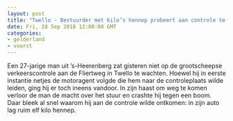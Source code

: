 ```yaml
---
layout: post
title: "Twello - Bestuurder met kilo’s hennep probeert aan controle te ontkomen en crasht tegen boom"
date: Fri, 28 Sep 2018 12:08:00 GMT
categories: 
- gelderland 
- voorst 
---
```


Een 27-jarige man uit ’s-Heerenberg zat gisteren niet op de grootscheepse verkeerscontrole aan de Fliertweg in Twello te wachten. Hoewel hij in eerste instantie netjes de motoragent volgde die hem naar de controleplaats wilde leiden, ging hij er toch ineens vandoor. In zijn haast om weg te komen verloor de man de macht over het stuur en crashte hij tegen een boom. Daar bleek al snel waarom hij aan de controle wilde ontkomen: in zijn auto lag ruim elf kilo hennep.
